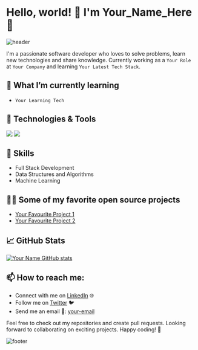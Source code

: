 # Hello, world! 👋 I'm Your_Name_Here 🚀 

![header](https://capsule-render.vercel.app/api?type=waving&color=auto&height=300&section=header&text=Your_Name_Here&fontSize=90&animation=twinkling)

I'm a passionate software developer who loves to solve problems, learn new technologies and share knowledge. Currently working as a `Your Role` at `Your Company` and learning `Your Latest Tech Stack`.

## 🌱 What I’m currently learning 

- `Your Learning Tech`

## 🔧 Technologies & Tools

![](https://img.shields.io/badge/Code-JavaScript-informational?style=flat&logo=javascript&logoColor=white&color=2bbc8a)
![](https://img.shields.io/badge/Code-Python-informational?style=flat&logo=python&logoColor=white&color=2bbc8a)
<!-- Include other tech stack badges -->

## 💼 Skills

- Full Stack Development
- Data Structures and Algorithms
- Machine Learning
<!-- Include other skills -->

## 👨‍💻 Some of my favorite open source projects

- [Your Favourite Project 1](#)
- [Your Favourite Project 2](#)
<!-- Include other projects -->

## 📈 GitHub Stats

[![Your Name GitHub stats](https://github-readme-stats.vercel.app/api?username=your_username_here)](https://github.com/anuraghazra/github-readme-stats)

## 📫 How to reach me:

- Connect with me on [LinkedIn](https://linkedin.com/in/your_username_here) 🌐
- Follow me on [Twitter](https://twitter.com/your_username_here) 🐦
- Send me an email 💌: [your-email](mailto:your-email@example.com)

Feel free to check out my repositories and create pull requests. Looking forward to collaborating on exciting projects. Happy coding! 🎉

![footer](https://capsule-render.vercel.app/api?type=wave&color=auto&height=150&section=footer)
